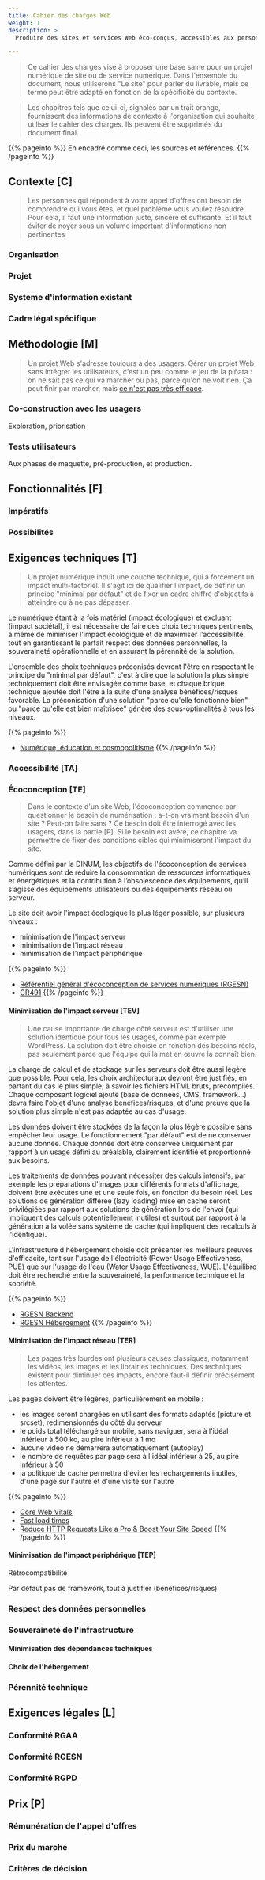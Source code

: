 ```yaml
---
title: Cahier des charges Web
weight: 1
description: >
  Produire des sites et services Web éco-conçus, accessibles aux personnes en situation de handicap, utiles, utilisables et utilisés.

---
```


> Ce cahier des charges vise à proposer une base saine pour un projet numérique de site ou de service numérique. Dans l'ensemble du document, nous utiliserons "Le site" pour parler du livrable, mais ce terme peut être adapté en fonction de la spécificité du contexte. 

> Les chapitres tels que celui-ci, signalés par un trait orange, fournissent des informations de contexte à l'organisation qui souhaite utiliser le cahier des charges. Ils peuvent être supprimés du document final.

{{% pageinfo %}}
En encadré comme ceci, les sources et références.
{{% /pageinfo %}}

## Contexte [C]

> Les personnes qui répondent à votre appel d'offres ont besoin de comprendre qui vous êtes, et quel problème vous voulez résoudre. Pour cela, il faut une information juste, sincère et suffisante. Et il faut éviter de noyer sous un volume important d'informations non pertinentes

### Organisation

### Projet

### Système d'information existant

### Cadre légal spécifique

## Méthodologie [M]

> Un projet Web s'adresse toujours à des usagers. Gérer un projet Web sans intégrer les utilisateurs, c'est un peu comme le jeu de la piñata : on ne sait pas ce qui va marcher ou pas, parce qu'on ne voit rien. Ça peut finir par marcher, mais [ce n'est pas très efficace](https://siecledigital.fr/2022/08/26/sncf-connect-un-fiasco-a-50-millions-deuros/).
### Co-construction avec les usagers

Exploration, priorisation

### Tests utilisateurs

Aux phases de maquette, pré-production, et production.
## Fonctionnalités [F]

### Impératifs

### Possibilités
## Exigences techniques [T]

> Un projet numérique induit une couche technique, qui a forcément un impact multi-factoriel. Il s'agit ici de qualifier l'impact, de définir un principe "minimal par défaut" et de fixer un cadre chiffré d'objectifs à atteindre ou à ne pas dépasser.

Le numérique étant à la fois matériel (impact écologique) et excluant (impact sociétal), il est nécessaire de faire des choix techniques pertinents, à même de minimiser l'impact écologique et de maximiser l'accessibilité, tout en garantissant le parfait respect des données personnelles, la souveraineté opérationnelle et en assurant la pérennité de la solution.

L'ensemble des choix techniques préconisés devront l'être en respectant le principe du "minimal par défaut", c'est à dire que la solution la plus simple techniquement doit être envisagée comme base, et chaque brique technique ajoutée doit l'être à la suite d'une analyse bénéfices/risques favorable. La préconisation d'une solution "parce qu'elle fonctionne bien" ou "parce qu'elle est bien maîtrisée" génère des sous-optimalités à tous les niveaux.

{{% pageinfo %}}
- [Numérique, éducation et cosmopolitisme](https://www.cairn.info/revue-cites-2015-3-page-13.htm)
{{% /pageinfo %}}

### Accessibilité [TA]

### Écoconception [TE]

> Dans le contexte d'un site Web, l'écoconception commence par questionner le besoin de numérisation : a-t-on vraiment besoin d'un site ? Peut-on faire sans ? Ce besoin doit être interrogé avec les usagers, dans la partie [P]. Si le besoin est avéré, ce chapitre va permettre de fixer des conditions cibles qui minimiseront l'impact du site.

Comme défini par la DINUM, les objectifs de l'écoconception de services numériques sont de réduire la consommation de ressources informatiques et énergétiques et la contribution à l’obsolescence des équipements, qu’il s’agisse des équipements utilisateurs ou des équipements réseau ou serveur. 

Le site doit avoir l'impact écologique le plus léger possible, sur plusieurs niveaux :
- minimisation de l'impact serveur
- minimisation de l'impact réseau
- minimisation de l'impact périphérique

{{% pageinfo %}}
- [Référentiel général d'écoconception de services numériques (RGESN)](https://ecoresponsable.numerique.gouv.fr/publications/referentiel-general-ecoconception/)
- [GR491](https://gr491.isit-europe.org/)
{{% /pageinfo %}}

#### Minimisation de l'impact serveur [TEV]
> Une cause importante de charge côté serveur est d'utiliser une solution identique pour tous les usages, comme par exemple WordPress. La solution doit être choisie en fonction des besoins réels, pas seulement parce que l'équipe qui la met en œuvre la connaît bien.

La charge de calcul et de stockage sur les serveurs doit être aussi légère que possible. 
Pour cela, les choix architecturaux devront être justifiés, en partant du cas le plus simple, à savoir les fichiers HTML bruts, précompilés.
Chaque composant logiciel ajouté (base de données, CMS, framework...) devra faire l'objet d'une analyse bénéfices/risques, et d'une preuve que la solution plus simple n'est pas adaptée au cas d'usage.

Les données doivent être stockées de la façon la plus légère possible sans empêcher leur usage. 
Le fonctionnement "par défaut" est de ne conserver aucune donnée.
Chaque donnée doit être conservée uniquement par rapport à un usage défini au préalable, clairement identifié et proportionné aux besoins.

Les traitements de données pouvant nécessiter des calculs intensifs, par exemple les préparations d'images pour différents formats d'affichage, doivent être exécutés une et une seule fois, en fonction du besoin réel. Les solutions de génération différée (lazy loading) mise en cache seront privilégiées par rapport aux solutions de génération lors de l'envoi (qui impliquent des calculs potentiellement inutiles) et surtout par rapport à la génération à la volée sans système de cache (qui impliquent des recalculs à l'identique).

L'infrastructure d'hébergement choisie doit présenter les meilleurs preuves d'efficacité, tant sur l'usage de l'électricité (Power Usage Effectiveness, PUE) que sur l'usage de l'eau (Water Usage Effectiveness, WUE). L'équilibre doit être recherché entre la souveraineté, la performance technique et la sobriété.

{{% pageinfo %}}
- [RGESN Backend](https://ecoresponsable.numerique.gouv.fr/publications/referentiel-general-ecoconception/#backend)
- [RGESN Hébergement](https://ecoresponsable.numerique.gouv.fr/publications/referentiel-general-ecoconception/#hebergement)
{{% /pageinfo %}}

#### Minimisation de l'impact réseau [TER]
> Les pages très lourdes ont plusieurs causes classiques, notamment les vidéos, les images et les librairies techniques. Des techniques existent pour diminuer ces impacts, encore faut-il définir précisément les attentes.

Les pages doivent être légères, particulièrement en mobile :
- les images seront chargées en utilisant des formats adaptés (picture et srcset), redimensionnés du côté du serveur
- le poids total téléchargé sur mobile, sans naviguer, sera à l'idéal inférieur à 500 ko, au pire inférieur à 1 mo
- aucune vidéo ne démarrera automatiquement (autoplay) 
- le nombre de requêtes par page sera à l'idéal inférieur à 25, au pire inférieur à 50
- la politique de cache permettra d'éviter les rechargements inutiles, d'une page sur l'autre et d'une visite sur l'autre

{{% pageinfo %}}
- [Core Web Vitals](https://web.dev/learn-core-web-vitals/)
- [Fast load times](https://web.dev/fast/)
- [Reduce HTTP Requests Like a Pro & Boost Your Site Speed](https://www.titangrowth.com/blog/reduce-http-requests-like-a-pro-120/)
{{% /pageinfo %}}

#### Minimisation de l'impact périphérique [TEP]

Rétrocompatibilité

Par défaut pas de framework, tout à justifier (bénéfices/risques)

### Respect des données personnelles

### Souveraineté de l'infrastructure

#### Minimisation des dépendances techniques

#### Choix de l'hébergement

### Pérennité technique

## Exigences légales [L]

### Conformité RGAA

### Conformité RGESN

### Conformité RGPD

## Prix [P]

### Rémunération de l'appel d'offres

### Prix du marché

### Critères de décision